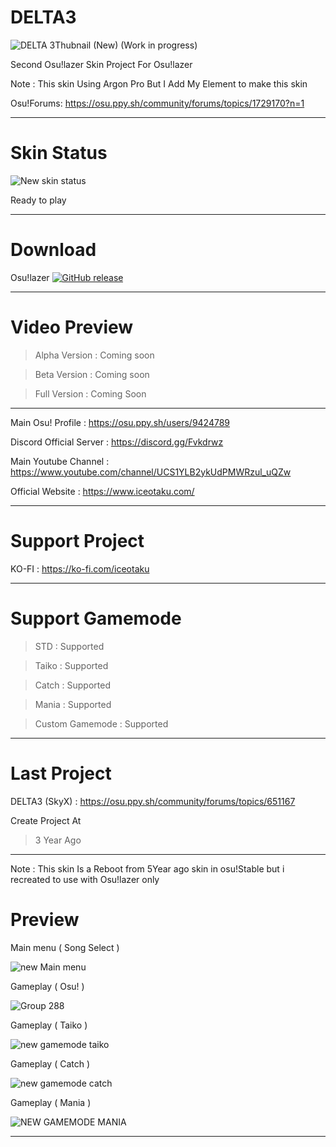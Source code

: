 # DELTA3
![DELTA 3Thubnail (New) (Work in progress)](https://github.com/Iceotaku/DELTA4/assets/68460824/69cd4058-a787-46a8-85fd-0e761d4ebeae)



Second Osu!lazer Skin Project For Osu!lazer

Note : This skin Using Argon Pro But I Add My Element to make this skin

Osu!Forums: https://osu.ppy.sh/community/forums/topics/1729170?n=1

-----------------------------------------------------------------------------------------------------------------

# Skin Status
![New skin status](https://github.com/Iceotaku/DELTA4/assets/68460824/930f5d31-ebaa-4bed-a20e-c8772ecdfc88)



Ready to play 

-----------------------------------------------------------------------------------------------------------------
# Download

Osu!lazer [![GitHub release](https://img.shields.io/github/release/ppy/osu.svg)](https://github.com/ppy/osu/releases/latest)

-----------------------------------------------------------------------------------------------------------------


# Video Preview
> Alpha Version : Coming soon

> Beta Version : Coming soon

> Full Version : Coming Soon

-----------------------------------------------------------------------------------------------------------------

Main Osu! Profile : https://osu.ppy.sh/users/9424789

Discord Official Server : https://discord.gg/Fvkdrwz

Main Youtube Channel : https://www.youtube.com/channel/UCS1YLB2ykUdPMWRzul_uQZw

Official Website : https://www.iceotaku.com/

-----------------------------------------------------------------------------------------------------------------

# Support Project

KO-FI : https://ko-fi.com/iceotaku

-----------------------------------------------------------------------------------------------------------------

# Support Gamemode

> STD : Supported

> Taiko : Supported

> Catch : Supported

> Mania : Supported

> Custom Gamemode : Supported

-----------------------------------------------------------------------------------------------------------------
# Last Project

DELTA3 (SkyX) : https://osu.ppy.sh/community/forums/topics/651167

Create Project At
> 3 Year Ago

-----------------------------------------------------------------------------------------------------------------

Note : This skin Is a Reboot from 5Year ago skin in osu!Stable but i recreated to use with Osu!lazer only

# Preview

Main menu ( Song Select )

![new Main menu](https://github.com/Iceotaku/DELTA4/assets/68460824/c8aa7871-22a4-4dae-b310-705a98df42f4)


Gameplay ( Osu! )

![Group 288](https://github.com/Iceotaku/DELTA4/assets/68460824/f1d334f0-0ed8-4a6d-9d6f-b54fb90755f1)



Gameplay ( Taiko )

![new gamemode taiko](https://github.com/Iceotaku/DELTA4/assets/68460824/a17f5ece-5e0b-4cc7-944c-a4d6e536a2ef)


Gameplay ( Catch )

![new gamemode catch](https://github.com/Iceotaku/DELTA4/assets/68460824/e0b91c56-8c70-497d-9b8e-27ac72f10342)


Gameplay ( Mania )

![NEW GAMEMODE MANIA](https://github.com/Iceotaku/DELTA4/assets/68460824/f87e3bd5-9d49-4eb7-a613-0ce39605c06c)


-----------------------------------------------------------------------------------------------------------------
